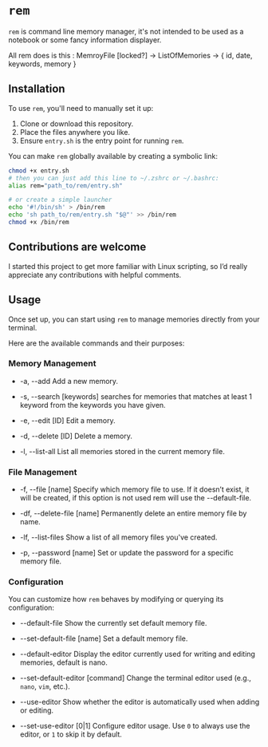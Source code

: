 # `rem`

`rem` is command line memory manager, it's not intended to be used as a notebook or some fancy information displayer.

All rem does is this :
MemroyFile [locked?] -> ListOfMemories -> { id, date, keywords, memory }

##  Installation

To use `rem`, you'll need to manually set it up:

1. Clone or download this repository.
2. Place the files anywhere you like.
3. Ensure `entry.sh` is the entry point for running `rem`.

You can make `rem` globally available by creating a symbolic link:

```bash
chmod +x entry.sh
# then you can just add this line to ~/.zshrc or ~/.bashrc:
alias rem="path_to/rem/entry.sh"

# or create a simple launcher
echo '#!/bin/sh' > /bin/rem
echo 'sh path_to/rem/entry.sh "$@"' >> /bin/rem
chmod +x /bin/rem

```

## Contributions are welcome

I started this project to get more familiar with Linux scripting, so I’d really appreciate any contributions with helpful comments.

## Usage

Once set up, you can start using `rem` to manage memories directly from your terminal. 

Here are the available commands and their purposes:

### Memory Management

- -a, --add
  Add a new memory.

- -s, --search [keywords]
  searches for memories that matches at least 1 keyword from the keywords you have given.

- -e, --edit [ID]
  Edit a memory.

- -d, --delete [ID] 
  Delete a memory.

- -l, --list-all
  List all memories stored in the current memory file.

### File Management

- -f, --file [name]
  Specify which memory file to use. If it doesn’t exist, it will be created, if this option is not used rem will use the --default-file.

- -df, --delete-file [name]
  Permanently delete an entire memory file by name.

- -lf, --list-files
  Show a list of all memory files you've created.

- -p, --password [name]
  Set or update the password for a specific memory file.

### Configuration

You can customize how `rem` behaves by modifying or querying its configuration:

- --default-file
  Show the currently set default memory file.

- --set-default-file [name]
  Set a default memory file.

- --default-editor
  Display the editor currently used for writing and editing memories, default is nano.

- --set-default-editor [command]
  Change the terminal editor used (e.g., `nano`, `vim`, etc.).

- --use-editor
  Show whether the editor is automatically used when adding or editing.

- --set-use-editor [0|1]
  Configure editor usage. Use `0` to always use the editor, or `1` to skip it by default.


